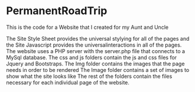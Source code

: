 # PermanentRoadTrip
This is the code for a Website that I created for my Aunt and Uncle

The Site Style Sheet provides the universal stylying for all of the pages and the Site Javascript provides the universalinteractions in all of the pages.
The website uses a PHP server with the server.php file that connects to a MySql database.
The css and js folders contain the js and css files for Jquery and Bootstraps.
The Img folder contains the images that the page needs in order to be rendered
The Image folder contains a set of images to show what the site looks like
The rest of the folders contain the files necessary for each individual page of the website.
